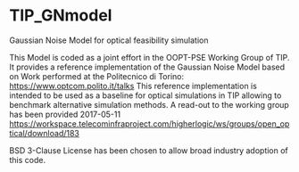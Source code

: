 # TIP_GNmodel
Gaussian Noise Model for optical feasibility simulation

This Model is coded as a joint effort in the OOPT-PSE Working Group of TIP. It provides a reference implementation of the Gaussian Noise Model based on Work performed at the Politecnico di Torino: https://www.optcom.polito.it/talks
This reference implementation is intended to be used as a baseline for optical simulations in TIP allowing to benchmark alternative simulation methods.
A read-out to the working group has been provided 2017-05-11 https://workspace.telecominfraproject.com/higherlogic/ws/groups/open_optical/download/183

BSD 3-Clause License has been chosen to allow broad industry adoption of this code.
